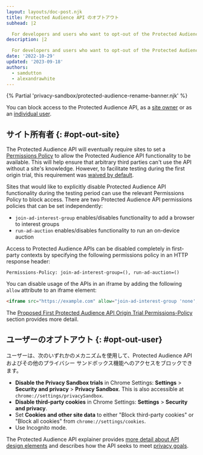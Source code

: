 ```yaml
---
layout: layouts/doc-post.njk
title: Protected Audience API のオプトアウト
subhead: |2

  For developers and users who want to opt-out of the Protected Audience API.
description: |2

  For developers and users who want to opt-out of the Protected Audience API.
date: '2022-10-29'
updated: '2023-09-18'
authors:
  - samdutton
  - alexandrawhite
---
```


{% Partial 'privacy-sandbox/protected-audience-rename-banner.njk' %}

You can block access to the Protected Audience API, as a [site owner](#opt-out-site) or as an [individual user](#opt-out-user).

## サイト所有者 {: #opt-out-site}

The Protected Audience API will eventually require sites to set a [Permissions Policy](/docs/privacy-sandbox/permissions-policy/) to allow the Protected Audience API functionality to be available. This will help ensure that arbitrary third parties can't use the API without a site's knowledge. However, to facilitate testing during the first origin trial, this requirement was [waived by default](https://github.com/WICG/turtledove/blob/main/Proposed_First_FLEDGE_OT_Details.md#permissions-policy).

Sites that would like to explicitly disable Protected Audience API functionality during the testing period can use the relevant Permissions Policy to block access. There are two Protected Audience API permissions policies that can be set independently:

- `join-ad-interest-group` enables/disables functionality to add a browser to interest groups
- `run-ad-auction` enables/disables functionality to run an on-device auction

Access to Protected Audience APIs can be disabled completely in first-party contexts by specifying the following permissions policy in an HTTP response header:

```text
Permissions-Policy: join-ad-interest-group=(), run-ad-auction=()
```

You can disable usage of the APIs in an iframe by adding the following `allow` attribute to an iframe element:

```html
<iframe src="https://example.com" allow="join-ad-interest-group 'none'; run-ad-auction 'none'"></iframe>
```

The [Proposed First Protected Audience API Origin Trial Permissions-Policy](https://github.com/WICG/turtledove/blob/main/Proposed_First_FLEDGE_OT_Details.md#permissions-policy) section provides more detail.

## ユーザーのオプトアウト {: #opt-out-user}

ユーザーは、次のいずれかのメカニズムを使用して、Protected Audience API およびその他のプライバシー サンドボックス機能へのアクセスをブロックできます。

- **Disable the Privacy Sandbox trials** in Chrome Settings: **Settings** &gt; **Security and privacy** &gt; **Privacy Sandbox**. This is also accessible at `chrome://settings/privacySandbox`.
- **Disable third-party cookies** in Chrome Settings: **Settings** &gt; **Security and privacy**.
- Set **Cookies and other site data** to either "Block third-party cookies" or "Block all cookies" from `chrome://settings/cookies`.
- Use Incognito mode.

The Protected Audience API explainer provides [more detail about API design elements](https://github.com/WICG/turtledove/blob/main/FLEDGE.md#design-elements) and describes how the API seeks to meet [privacy goals](https://github.com/WICG/turtledove/blob/main/FLEDGE.md#:~:text=privacy%20goal).

